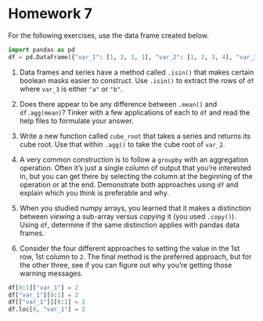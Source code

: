 Homework 7
================

For the following exercises, use the data frame created below.

``` python
import pandas as pd
df = pd.DataFrame({"var_1": [1, 2, 1, 1], "var_2": [1, 2, 3, 4], "var_3": ["a", "a", "b", "c"]})
```

1.  Data frames and series have a method called `.isin()` that makes
    certain boolean masks easier to construct. Use `.isin()` to extract
    the rows of `df` where `var_3` is either `"a"` or `"b"`.

2.  Does there appear to be any difference between `.mean()` and
    `df.agg(mean)`? Tinker with a few applications of each to `df` and
    read the help files to formulate your answer.

3.  Write a new function called `cube_root` that takes a series and
    returns its cube root. Use that within `.agg()` to take the cube
    root of `var_2`.

4.  A very common construction is to follow a `groupby` with an
    aggregation operation. Often it’s just a single column of output
    that you’re interested in, but you can get there by selecting the
    column at the beginning of the operation or at the end. Demonstrate
    both approaches using `df` and explain which you think is preferable
    and why.

5.  When you studied numpy arrays, you learned that it makes a
    distinction between *viewing* a sub-array versus *copying* it (you
    used `.copy()`). Using `df`, determine if the same distinction
    applies with pandas data frames.

6.  Consider the four different approaches to setting the value in the
    1st row, 1st column to `2`. The final method is the preferred
    approach, but for the other three, see if you can figure out why
    you’re getting those warning messages.

<!-- end list -->

``` python
df[0:1]["var_1"] = 2
df["var_1"][0:1] = 2
df[["var_1"]][0:1] = 2
df.loc[0, "var_1"] = 2
```
